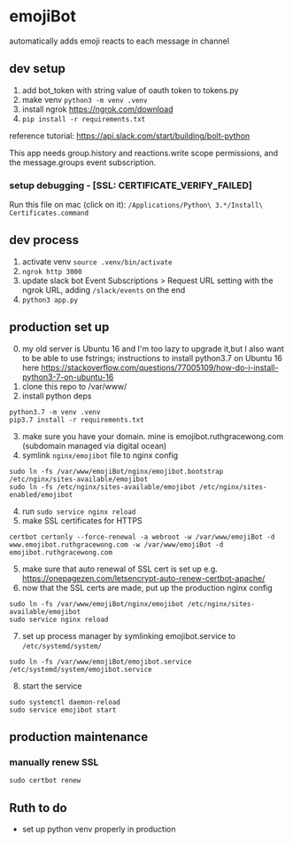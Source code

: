 # emojiBot

automatically adds emoji reacts to each message in channel

## dev setup

1. add bot_token with string value of oauth token to tokens.py
2. make venv `python3 -m venv .venv`
3. install ngrok https://ngrok.com/download
4. `pip install -r requirements.txt`

reference tutorial: https://api.slack.com/start/building/bolt-python

This app needs group.history and reactions.write scope permissions, and the message.groups event subscription.

### setup debugging - [SSL: CERTIFICATE_VERIFY_FAILED]

Run this file on mac (click on it): `/Applications/Python\ 3.*/Install\ Certificates.command`

## dev process

1. activate venv `source .venv/bin/activate`
2. `ngrok http 3000`
3. update slack bot Event Subscriptions > Request URL setting with the ngrok URL, adding `/slack/events` on the end
4. `python3 app.py`

## production set up
0. my old server is Ubuntu 16 and I'm too lazy to upgrade it,but I also want to be able to use fstrings; instructions to install python3.7 on Ubuntu 16 here https://stackoverflow.com/questions/77005109/how-do-i-install-python3-7-on-ubuntu-16
1. clone this repo to /var/www/
2. install python deps
```
python3.7 -m venv .venv
pip3.7 install -r requirements.txt
```
3. make sure you have your domain. mine is emojibot.ruthgracewong.com (subdomain managed via digital ocean)
4. symlink `nginx/emojibot` file to nginx config

```
sudo ln -fs /var/www/emojiBot/nginx/emojibot.bootstrap /etc/nginx/sites-available/emojibot
sudo ln -fs /etc/nginx/sites-available/emojibot /etc/nginx/sites-enabled/emojibot
```

4. run `sudo service nginx reload`
5. make SSL certificates for HTTPS

```
certbot certonly --force-renewal -a webroot -w /var/www/emojiBot -d www.emojibot.ruthgracewong.com -w /var/www/emojiBot -d emojibot.ruthgracewong.com
```

5. make sure that auto renewal of SSL cert is set up e.g. https://onepagezen.com/letsencrypt-auto-renew-certbot-apache/
6. now that the SSL certs are made, put up the production nginx config

```
sudo ln -fs /var/www/emojiBot/nginx/emojibot /etc/nginx/sites-available/emojibot
sudo service nginx reload
```
7. set up process manager by symlinking emojibot.service to `/etc/systemd/system/`

```
sudo ln -fs /var/www/emojiBot/emojibot.service /etc/systemd/system/emojibot.service
```

8. start the service

```
sudo systemctl daemon-reload
sudo service emojibot start
```

## production maintenance

### manually renew SSL

```
sudo certbot renew
```

## Ruth to do

- set up python venv properly in production
